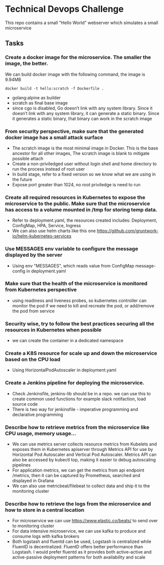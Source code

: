 

# Technical Devops Challenge

This repo contains a small "Hello World" webserver which simulates a small microservice

## Tasks


 ### Create a docker image for the microservice. The smaller the image, the better.

We can build docker image with the following command, the image is 9.94MB

```
docker build -t hello:scratch -f Dockerfile .
```
* golang:alpine as builder
* scratch as final base image
* since cgo is disabled, Go doesn’t link with any system library. Since it doesn’t link with any system library, it can generate a static binary. Since it generates a static binary, that binary can work in the scratch image

 ### From security perspective, make sure that the generated docker image has a small attack surface

* The scratch image is the most minimal image in Docker. This is the base ancestor for all other images, The scratch image is blank to mitigate possible attach
* Create a non-priviledged user without login shell and home directory to run the process instead of root user
* In build stage, refer to a fixed version so we know what we are using in the future
* Expose port greater than 1024, no root priviledge is need to run

 ### Create all required resources in Kubernetes to expose the microservice to the public. Make sure that the microservice has access to a volume mounted in /tmp for storing temp data.

 * Refer to deployment.yaml, the resources created includes: Deployment, ConfigMap, HPA, Service, Ingress
 * We can also use helm charts like this one https://github.com/gruntwork-io/helm-kubernetes-services

 ### Use MESSAGES env variable to configure the message displayed by the server

 * Using env "MESSAGES", which reads value from ConfigMap message-config in deployment.yaml


 ### Make sure that the health of the microservice is monitored from Kubernetes perspective

 * using readiness and liveness probes, so kubernetes controller can monitor the pod if we need to kill and recreate the pod, or add/remove the pod from service


 ### Security wise, try to follow the best practices securing all the resources in Kubernetes when possible

 * we can create the container in a dedicated namespace

 ### Create a K8S resource for scale up and down the microservice based on the CPU load

 * Using HorizontalPodAutoscaler in deployment.yaml

 ### Create a Jenkins pipeline for deploying the microservice.

 * Check Jenkinsfile, jenkins-lib should be in a repo. we can use this to create common used functions for example slack notifaction, load source code
 * There is two way for jenkinsfile - imperative programming and declarative programming

 ### Describe how to retrieve metrics from the microservice like CPU usage, memory usage...

 * We can use metrics server collects resource metrics from Kubelets and exposes them in Kubernetes apiserver through Metrics API for use by Horizontal Pod Autoscaler and Vertical Pod Autoscaler. Metrics API can also be accessed by kubectl top, making it easier to debug autoscaling pipelines
 * For application metrics, we can get the metrics from api endpoint /metrics, then it can be captured by Prometheus, searched and displayed in Grafana
 * We can also use metricbeat/filebeat to collect data and ship it to the monitoring cluster

 ### Describe how to retrieve the logs from the microservice and how to store in a central location

 * For microservice we can use https://www.elastic.co/beats/ to send over to monitoring cluster
 * For data intensive microservice, we can use kafka to produce and consume logs with kafka brokers
 * Both logstash and fluentd can be used, Logstash is centralized while FluentD is decentralized. FluentD offers better performance than Logstash. I would prefer fluentd as it provides both active-active and active-passive deployment patterns for both availability and scale

